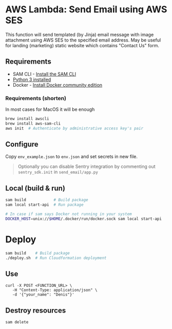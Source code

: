 # AWS Lambda: Send Email using AWS SES
This function will send templated (by Jinja) email message with image attachment using AWS SES to the specified email address. 
May be useful for landing (marketing) static website which contains "Contact Us" form.


## Requirements

* SAM CLI - [Install the SAM CLI](https://docs.aws.amazon.com/serverless-application-model/latest/developerguide/serverless-sam-cli-install.html)
* [Python 3 installed](https://www.python.org/downloads/)
* Docker - [Install Docker community edition](https://hub.docker.com/search/?type=edition&offering=community)

### Requirements (shorten)
In most cases for MacOS it will be enough


```bash
brew install awscli
brew install aws-sam-cli
aws init  # Authenticate by administrative access key's pair
```


## Configure
Copy `env_example.json` to `env.json` and set secrets in new file.
> Optionally you can disable Sentry integration by commenting out `sentry_sdk.init` in `send_email/app.py`


## Local (build & run)
```bash
sam build            # Build package
sam local start-api  # Run package

# In case if sam says Docker not running in your system
DOCKER_HOST=unix://$HOME/.docker/run/docker.sock sam local start-api
```


# Deploy
```bash
sam build    # Build package
./deploy.sh  # Run Cloudformation deployment
```


## Use
```
curl -X POST <FUNCTION_URL> \
   -H "Content-Type: application/json" \
   -d '{"your_name": "Denis"}'
```


## Destroy resources
```bash
sam delete
```